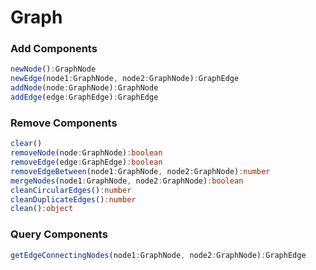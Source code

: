 # Graph

### Add Components

```typescript
newNode():GraphNode 
newEdge(node1:GraphNode, node2:GraphNode):GraphEdge 
addNode(node:GraphNode):GraphNode
addEdge(edge:GraphEdge):GraphEdge
```

### Remove Components

```typescript
clear()
removeNode(node:GraphNode):boolean
removeEdge(edge:GraphEdge):boolean
removeEdgeBetween(node1:GraphNode, node2:GraphNode):number
mergeNodes(node1:GraphNode, node2:GraphNode):boolean
cleanCircularEdges():number
cleanDuplicateEdges():number
clean():object
```

### Query Components

```typescript
getEdgeConnectingNodes(node1:GraphNode, node2:GraphNode):GraphEdge
```
